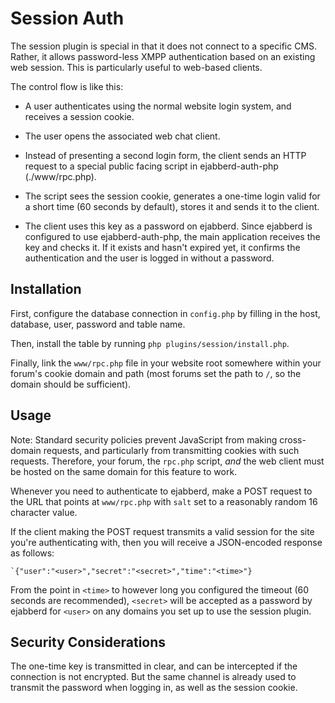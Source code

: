 Session Auth
============

The session plugin is special in that it does not connect to a specific CMS.
Rather, it allows password-less XMPP authentication based on an existing web
session. This is particularly useful to web-based clients.

The control flow is like this:

* A user authenticates using the normal website login system, and receives
  a session cookie.

* The user opens the associated web chat client.

* Instead of presenting a second login form, the client sends an HTTP request
  to a special public facing script in ejabberd-auth-php (./www/rpc.php).

* The script sees the session cookie, generates a one-time login valid for
  a short time (60 seconds by default), stores it and sends it to the client.

* The client uses this key as a password on ejabberd. Since ejabberd is configured
  to use ejabberd-auth-php, the main application receives the key and checks it.
  If it exists and hasn't expired yet, it confirms the authentication and the user
  is logged in without a password.

Installation
------------

First, configure the database connection in `config.php` by filling in the host,
database, user, password and table name.

Then, install the table by running `php plugins/session/install.php`.

Finally, link the `www/rpc.php` file in your website root somewhere within
your forum's cookie domain and path (most forums set the path to `/`, so the
domain should be sufficient).

Usage
-----

Note: Standard security policies prevent JavaScript from making cross-domain
requests, and particularly from transmitting cookies with such requests.
Therefore, your forum, the `rpc.php` script, *and* the web client must be hosted
on the same domain for this feature to work.

Whenever you need to authenticate to ejabberd, make a POST request to the URL
that points at `www/rpc.php` with `salt` set to a reasonably random 16 character
value.

If the client making the POST request transmits a valid session for the site you're
authenticating with, then you will receive a JSON-encoded response as follows:

    `{"user":"<user>","secret":"<secret>","time":"<time>"}

From the point in `<time>` to however long you configured the timeout
(60 seconds are recommended), `<secret>` will be accepted as a password
by ejabberd for `<user>` on any domains you set up to use the session
plugin.

Security Considerations
-----------------------

The one-time key is transmitted in clear, and can be intercepted if the connection
is not encrypted. But the same channel is already used to transmit the password
when logging in, as well as the session cookie.
